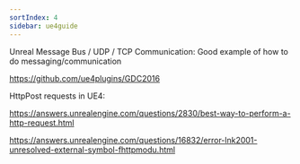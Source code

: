```yaml
---
sortIndex: 4
sidebar: ue4guide
---
```


Unreal Message Bus / UDP / TCP Communication: Good example of how to do messaging/communication

<https://github.com/ue4plugins/GDC2016>

HttpPost requests in UE4:

<https://answers.unrealengine.com/questions/2830/best-way-to-perform-a-http-request.html>

<https://answers.unrealengine.com/questions/16832/error-lnk2001-unresolved-external-symbol-fhttpmodu.html>
